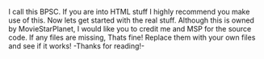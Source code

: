 I call this BPSC. If you are into HTML stuff I highly recommend you make use of this.
Now lets get started with the real stuff.
Although this is owned by MovieStarPlanet, I would like you to credit me and MSP for the source code.
If any files are missing, Thats fine! Replace them with your own files and see if it works!
-Thanks for reading!-
